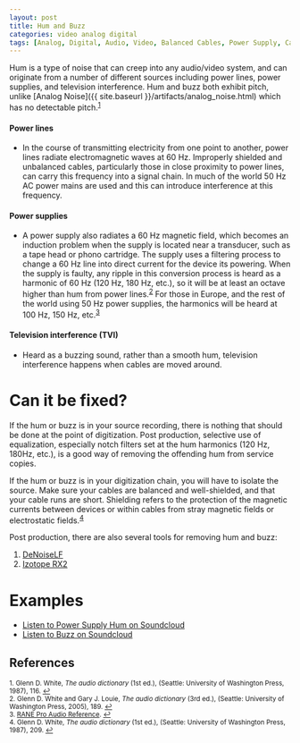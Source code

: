 ```yaml
---
layout: post
title: Hum and Buzz
categories: video analog digital
tags: [Analog, Digital, Audio, Video, Balanced Cables, Power Supply, Cable]
---
```


Hum is a type of noise that can creep into any audio/video system, and can originate from a number of different sources including power lines, power supplies, and television interference. Hum and buzz both exhibit pitch, unlike [Analog Noise]({{ site.baseurl }}/artifacts/analog_noise.html) which has no detectable pitch.<sup><a href="#fn1" id="ref1">1</a></sup>

#### Power lines
* In the course of transmitting electricity from one point to another, power lines radiate electromagnetic waves at 60 Hz. Improperly shielded and unbalanced cables, particularly those in close proximity to power lines, can carry this frequency into a signal chain. In much of the world 50 Hz AC power mains are used and this can introduce interference at this frequency.

#### Power supplies
* A power supply also radiates a 60 Hz magnetic field, which becomes an induction problem when the supply is located near a transducer, such as a tape head or phono cartridge. The supply uses a filtering process to change a 60 Hz line into direct current for the device its powering. When the supply is faulty, any ripple in this conversion process is heard as a harmonic of 60 Hz (120 Hz, 180 Hz, etc.), so it will be at least an octave higher than hum from power lines.<sup><a href="#fn2" id="ref2">2</a></sup> For those in Europe, and the rest of the world using 50 Hz power supplies, the harmonics will be heard at 100 Hz, 150 Hz, etc.<sup><a href="#fn3" id="ref3">3</a></sup>

#### Television interference (TVI)
* Heard as a buzzing sound, rather than a smooth hum, television interference happens when cables are moved around.

# Can it be fixed?

If the hum or buzz is in your source recording, there is nothing that should be done at the point of digitization. Post production, selective use of equalization, especially notch filters set at the hum harmonics (120 Hz, 180Hz, etc.), is a good way of removing the offending hum from service copies.

If the hum or buzz is in your digitization chain, you will have to isolate the source. Make sure your cables are balanced and well-shielded, and that your cable runs are short. Shielding refers to the protection of the magnetic currents  between devices or within cables  from stray magnetic fields or electrostatic fields.<sup><a href="#fn4" id="ref4">4</a></sup>

Post production, there are also several tools for removing hum and buzz:

1. [DeNoiseLF](http://www.clickrepair.net/noise/software_low_frequency.html)
2. [Izotope RX2](http://www.youtube.com/watch?v=mKCRUM9pYB8)

# Examples  

* [Listen to Power Supply Hum on Soundcloud](https://soundcloud.com/av_artifact_atlas/hum)
* [Listen to Buzz on Soundcloud](https://soundcloud.com/av_artifact_atlas/buzz)

## References

<sup id="fn1">1. Glenn D. White, _The audio dictionary_ (1st ed.), (Seattle: University of Washington Press, 1987), 116. <a href="#ref1" title="Jump back to footnote 1 in the text.">↩</a></sup>   
<sup id="fn2">2. Glenn D. White and Gary J. Louie, _The audio dictionary_ (3rd ed.), (Seattle: University of Washington Press, 2005), 189. <a href="#ref2" title="Jump back to footnote 2 in the text.">↩</a></sup>    
<sup id="fn3">3. [RANE Pro Audio Reference](http://www.rane.com/digi-dic.html). <a href="#ref3" title="Jump back to footnote 3 in the text.">↩</a></sup>  
<sup id="fn4">4. Glenn D. White, _The audio dictionary_ (1st ed.), (Seattle: University of Washington Press, 1987), 209. <a href="#ref4" title="Jump back to footnote 4 in the text.">↩</a></sup>  
